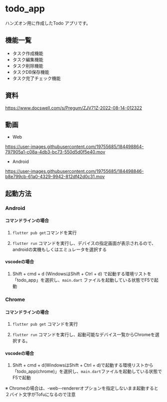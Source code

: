 # todo_app

ハンズオン用に作成したTodo アプリです。

## 機能一覧

* タスク作成機能
* タスク編集機能
* タスク削除機能
* タスクDB保存機能
* タスク完了チェック機能

## 資料

https://www.docswell.com/s/Pregum/ZJV71Z-2022-08-14-012322

## 動画

* Web




https://user-images.githubusercontent.com/19755685/184498864-797905a1-c08a-4db3-bc73-550d5d0f5e40.mov




* Android


https://user-images.githubusercontent.com/19755685/184498846-b8e799cb-61a0-4329-9942-812df42d0c31.mov



## 起動方法

### Android

#### コマンドラインの場合

1. `flutter pub get`コマンドを実行

2. `flutter run` コマンドを実行し、デバイスの指定画面が表示されるので、androidの実機もしくはエミュレータを選択する

#### vscodeの場合

1. Shift + cmd + d (WindowsはShift + Ctrl + d) で起動する環境リストを「todo_app」を選択し、`main.dart` ファイルを起動している状態でF5で起動

### Chrome

#### コマンドラインの場合

1. `flutter pub get` コマンドを実行

2. `flutter run` コマンドを実行し、起動可能なデバイス一覧からChromeを選択する。

#### vscodeの場合

1. Shift + cmd + d(WindowsはShift + Ctrl + d)で起動する環境リストから「todo_app(chrome)」を選択し、`main.dart`ファイルを起動している状態でF5で起動

※ Chromeの場合は、-web--rendererオプションを指定しないまま起動すると２バイト文字がTofuになるので注意

